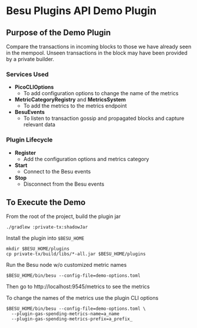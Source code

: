# Besu Plugins API Demo Plugin

## Purpose of the Demo Plugin
Compare the transactions in incoming blocks to those we have already seen in the mempool. Unseen transactions in the block may have been provided by a private builder.

### Services Used
- **PicoCLIOptions**
    * To add configuration options to change the name of the metrics
- **MetricCategoryRegistry** and **MetricsSystem**
    * To add the metrics to the metrics endpoint
- **BesuEvents**
    * To listen to transaction gossip and propagated blocks and capture relevant data

### Plugin Lifecycle
- **Register**
    * Add the configuration options and metrics category
- **Start**
    * Connect to the Besu events
- **Stop**
    * Disconnect from the Besu events


## To Execute the Demo

From the root of the project, build the plugin jar
```
./gradlew :private-tx:shadowJar
```

Install the plugin into `$BESU_HOME`

```
mkdir $BESU_HOME/plugins
cp private-tx/build/libs/*-all.jar $BESU_HOME/plugins
```

Run the Besu node w/o customized metric names
```
$BESU_HOME/bin/besu --config-file=demo-options.toml
```

Then go to http://localhost:9545/metrics to see the metrics

To change the names of the metrics use the plugin CLI options
```
$BESU_HOME/bin/besu --config-file=demo-options.toml \
  --plugin-gas-spending-metrics-name=a_name 
  --plugin-gas-spending-metrics-prefix=a_prefix_
```` 
